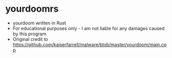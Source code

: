 # yourdoomrs
* yourdoom written in Rust
* For educational purposes only - I am not liable for any damages caused by this program
* Original credit to https://github.com/kaiserfarrell/malware/blob/master/yourdoom/main.cpp
